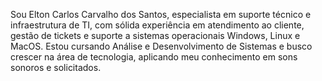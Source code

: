 Sou Elton Carlos Carvalho dos Santos, especialista em suporte técnico e infraestrutura de TI, com sólida experiência em atendimento ao cliente, gestão de tickets e suporte a sistemas operacionais Windows, Linux e MacOS. Estou cursando Análise e Desenvolvimento de Sistemas e busco crescer na área de tecnologia, aplicando meu conhecimento em sons sonoros e solicitados. 
